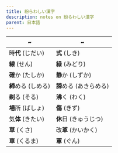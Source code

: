 ```yaml
---
title: 紛らわしい漢字
description: notes on 紛らわしい漢字
parent: 日本語
---
```


| ~             | ~               |
| ------------- | --------------- |
| 時**代** (じだい)  | **式** (しき)      |
| **線** (せん)    | **緑** (みどり)     |
| **確**か (たしか)  | **静**か (しずか)    |
| **締**める (しめる) | **諦**める (あきらめる) |
| **剃**る (そる)   | **沸**く (わく)     |
| **場**所 (ばしょ)  | **傷** (きず)      |
| 気**体** (きたい)  | **休**日 (きゅうじつ)  |
| **草** (くさ)    | 改**革** (かいかく)   |
| **車** (くるま)   | **軍** (ぐん)      |
